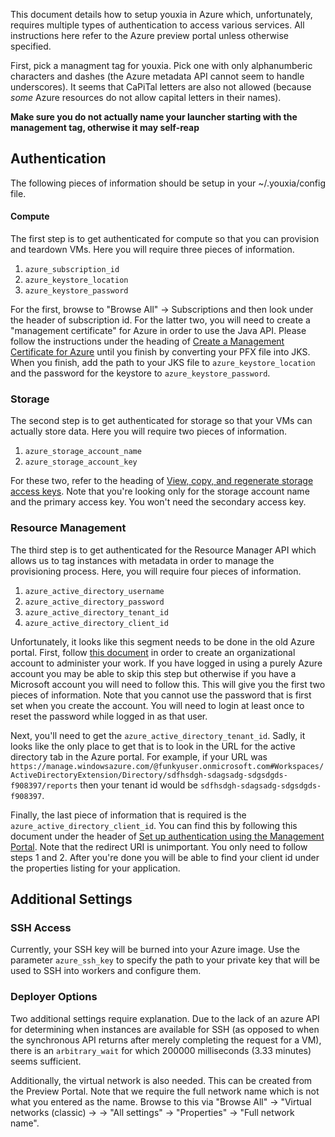 This document details how to setup youxia in Azure which, unfortunately, requires multiple types of authentication to access various services. All instructions here refer to the Azure preview portal unless otherwise specified. 

First, pick a managment tag for youxia. Pick one with only alphanumberic characters and dashes (the Azure metadata API cannot seem to handle underscores). It seems that CaPiTal letters are also not allowed (because _some_ Azure resources do not allow capital letters in their names).

**Make sure you do not actually name your launcher starting with the management tag, otherwise it may self-reap**

## Authentication

The following pieces of information should be setup in your ~/.youxia/config file. 

#### Compute

The first step is to get authenticated for compute so that you can provision and teardown VMs. Here you will require three pieces of information. 

1. ```azure_subscription_id```
2. ```azure_keystore_location```
3. ```azure_keystore_password```

For the first, browse to "Browse All" -> Subscriptions and then look under the header of subscription id. 
For the latter two, you will need to create a "management certificate" for Azure in order to use the Java API. Please follow the instructions under the heading of [Create a Management Certificate for Azure](https://azure.microsoft.com/en-us/documentation/articles/java-create-azure-website-using-java-sdk/) until you finish by converting your PFX file into JKS. When you finish, add the path to your JKS file to ```azure_keystore_location``` and the password for the keystore to ```azure_keystore_password```. 

### Storage

The second step is to get authenticated for storage so that your VMs can actually store data. Here you will require two pieces of information. 

1. ```azure_storage_account_name```
2. ```azure_storage_account_key```

For these two, refer to the heading of [View, copy, and regenerate storage access keys](https://azure.microsoft.com/en-us/documentation/articles/storage-create-storage-account/#view-copy-and-regenerate-storage-access-keys). Note that you're looking only for the storage account name and the primary access key. You won't need the secondary access key. 

### Resource Management

The third step is to get authenticated for the Resource Manager API which allows us to tag instances with metadata in order to manage the provisioning process. Here, you will require four pieces of information. 

1. ```azure_active_directory_username```
2. ```azure_active_directory_password```
3. ```azure_active_directory_tenant_id```
4. ```azure_active_directory_client_id```
 
Unfortunately, it looks like this segment needs to be done in the old Azure portal. First, follow [this document](http://blog.baslijten.com/create-an-organizational-account-to-administrate-azure-when-having-a-microsoft-account/) in order to create an organizational account to administer your work. If you have logged in using a purely Azure account you may be able to skip this step but otherwise if you have a Microsoft account you will need to follow this. This will give you the first two pieces of information. Note that you cannot use the password that is first set when you create the account. You will need to login at least once to reset the password while logged in as that user. 

Next, you'll need to get the ```azure_active_directory_tenant_id```. Sadly, it looks like the only place to get that is to look in the URL for the active directory tab in the Azure portal. For example, if your URL was ```https://manage.windowsazure.com/@funkyuser.onmicrosoft.com#Workspaces/ActiveDirectoryExtension/Directory/sdfhsdgh-sdagsadg-sdgsdgds-f908397/reports``` then your tenant id would be ```sdfhsdgh-sdagsadg-sdgsdgds-f908397```.

Finally, the last piece of information that is required is the ```azure_active_directory_client_id```. You can find this by following this document under the header of [Set up authentication using the Management Portal](https://msdn.microsoft.com/en-us/library/azure/dn790557.aspx#bk_portal). Note that the redirect URI is unimportant. You only need to follow steps 1 and 2. After you're done you will be able to find your client id under the properties listing for your application. 


## Additional Settings

### SSH Access

Currently, your SSH key will be burned into your Azure image. Use the parameter ```azure_ssh_key``` to specify the path to your private key that will be used to SSH into workers and configure them. 

### Deployer Options

Two additional settings require explanation. Due to the lack of an azure API for determining when instances are available for SSH (as opposed to when the synchronous API returns after merely completing the request for a VM), there is an ```arbitrary_wait``` for which 200000 milliseconds (3.33 minutes) seems sufficient. 

Additionally, the virtual network is also needed. This can be created from the Preview Portal. Note that we require the full network name which is not what you entered as the name. Browse to this via "Browse All" -> "Virtual networks (classic) -> <your network> -> "All settings" -> "Properties" -> "Full network name". 
